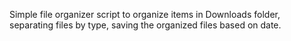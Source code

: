 Simple file organizer script to organize items in Downloads folder, separating files by type, saving the organized files based on date.
